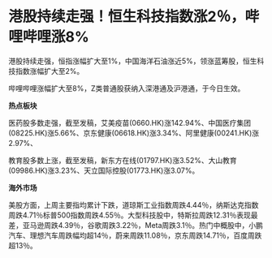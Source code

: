 # 港股持续走强！恒生科技指数涨2％，哔哩哔哩涨8%

港股持续走强，恒指涨幅扩大至1%，中国海洋石油涨近5%，领涨蓝筹股，恒生科技指数涨幅扩大至2%。

哔哩哔哩涨幅扩大至8%，Z类普通股获纳入深港通及沪港通，于今日生效。

**热点板块**

医药股多数走强，截至发稿，艾美疫苗(0660.HK)涨142.94%、中国医疗集团(08225.HK)涨5.66%、京东健康(06618.HK)涨3.34%、阿里健康(00241.HK)涨2.97%、

教育股多数上涨，截至发稿，新东方在线(01797.HK)涨3.52%、大山教育(09986.HK)涨3.23%、天立国际控股(01773.HK)涨3.07%。

**海外市场**

美股方面，上周主要指均累计下跌，道琼斯工业指数周跌4.44％，纳斯达克指数周跌4.71％标普500指数周跌4.55％。大型科技股中，特斯拉周跌12.31％表现最差，亚马逊周跌4.39％，谷歌周跌3.22％，Meta周跌3.1％。热门中概股中，小鹏汽车、理想汽车周跌幅均超14％，蔚来周跌11.08％，京东周跌14.71％，百度周跌超13％。

